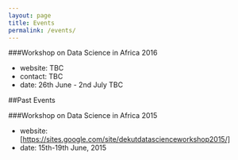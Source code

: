 ```yaml
---
layout: page
title: Events
permalink: /events/
---
```


###Workshop on Data Science in Africa 2016
- website: TBC
- contact: TBC
- date: 26th June - 2nd July TBC

##Past Events

###Workshop on Data Science in Africa 2015
- website: [https://sites.google.com/site/dekutdatascienceworkshop2015/]
- date: 15th-19th June, 2015
